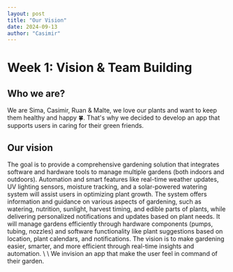 ```yaml
---
layout: post
title: "Our Vision"
date: 2024-09-13
author: "Casimir"
---
```

# Week 1: Vision & Team Building

## Who we are?
We are Sima, Casimir, Ruan & Malte, we love our plants and want to keep them healthy and happy 🍀. That's why we decided to develop an app that supports users in caring for their green friends.

## Our vision
The goal is to provide a comprehensive gardening solution that integrates software and hardware tools to manage multiple gardens (both indoors and outdoors).
Automation and smart features like real-time weather updates, UV lighting sensors, moisture tracking, and a solar-powered watering system will assist users in optimizing plant growth.
The system offers information and guidance on various aspects of gardening, such as watering, nutrition, sunlight, harvest timing, and edible parts of plants, while delivering personalized notifications and updates based on plant needs.
It will manage gardens efficiently through hardware components (pumps, tubing, nozzles) and software functionality like plant suggestions based on location, plant calendars, and notifications.
The vision is to make gardening easier, smarter, and more efficient through real-time insights and automation. \ \ 
We invision an app that make the user feel in command of their garden.
